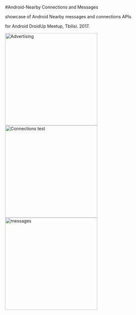 #Android-Nearby Connections and Messages

showcase of Android Nearby messages and connections APIs

for Android DroidUp Meetup, Tbilisi. 2017.
 
<img src="https://raw.githubusercontent.com/tatocaster/Android-Nearby-Demo/master/art/advertising.png" alt="Advertising" width="300">
<img src="https://raw.githubusercontent.com/tatocaster/Android-Nearby-Demo/master/art/connections-test.png" alt="Connections test" width="300">

<img src="https://raw.githubusercontent.com/tatocaster/Android-Nearby-Demo/master/art/messages.png" alt="messages" width="300">
